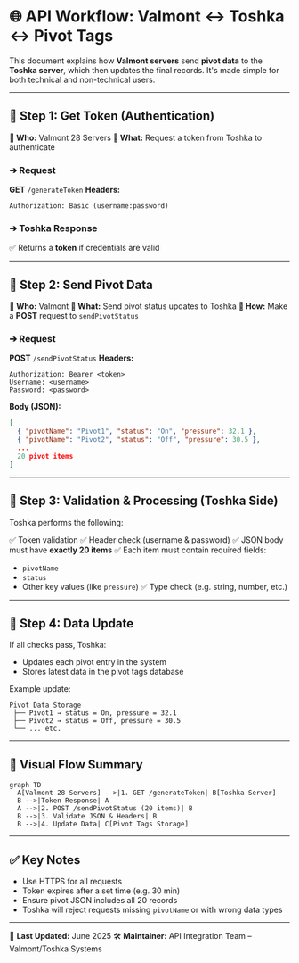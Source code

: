 # 🌐 API Workflow: Valmont ↔ Toshka ↔ Pivot Tags

This document explains how **Valmont servers** send **pivot data** to the **Toshka server**, which then updates the final records. It's made simple for both technical and non-technical users.

---

## 🧹 Step 1: Get Token (Authentication)

**🔸 Who:** Valmont 28 Servers
**🔸 What:** Request a token from Toshka to authenticate

### ➔ Request

**GET** `/generateToken`
**Headers:**

```
Authorization: Basic (username:password)
```

### ➔ Toshka Response

✅ Returns a **token** if credentials are valid

---

## 🚚 Step 2: Send Pivot Data

**🔸 Who:** Valmont
**🔸 What:** Send pivot status updates to Toshka
**🔸 How:** Make a **POST** request to `sendPivotStatus`

### ➔ Request

**POST** `/sendPivotStatus`
**Headers:**

```
Authorization: Bearer <token>
Username: <username>
Password: <password>
```

**Body (JSON):**

```json
[
  { "pivotName": "Pivot1", "status": "On", "pressure": 32.1 },
  { "pivotName": "Pivot2", "status": "Off", "pressure": 30.5 },
  ...
  20 pivot items
]
```

---

## 🧠 Step 3: Validation & Processing (Toshka Side)

Toshka performs the following:

✅ Token validation
✅ Header check (username & password)
✅ JSON body must have **exactly 20 items**
✅ Each item must contain required fields:

* `pivotName`
* `status`
* Other key values (like `pressure`)
  ✅ Type check (e.g. string, number, etc.)

---

## 📅 Step 4: Data Update

If all checks pass, Toshka:

* Updates each pivot entry in the system
* Stores latest data in the pivot tags database

Example update:

```
Pivot Data Storage
 ├── Pivot1 → status = On, pressure = 32.1
 ├── Pivot2 → status = Off, pressure = 30.5
 └── ... etc.
```

---

## 🔁 Visual Flow Summary

```mermaid
graph TD
  A[Valmont 28 Servers] -->|1. GET /generateToken| B[Toshka Server]
  B -->|Token Response| A
  A -->|2. POST /sendPivotStatus (20 items)| B
  B -->|3. Validate JSON & Headers| B
  B -->|4. Update Data| C[Pivot Tags Storage]
```

---

## ✅ Key Notes

* Use HTTPS for all requests
* Token expires after a set time (e.g. 30 min)
* Ensure pivot JSON includes all 20 records
* Toshka will reject requests missing `pivotName` or with wrong data types

---

📄 **Last Updated:** June 2025
🛠️ **Maintainer:** API Integration Team – Valmont/Toshka Systems
